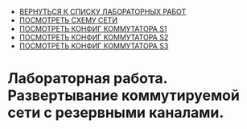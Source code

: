 - [ВЕРНУТЬСЯ К СПИСКУ ЛАБОРАТОРНЫХ РАБОТ](https://github.com/Art1shock/otus-networks/tree/main/labs)  
- [ПОСМОТРЕТЬ СХЕМУ СЕТИ](https://github.com/Art1shock/otus-networks/blob/main/labs/lab06/%D0%A1%D1%85%D0%B5%D0%BC%D0%B0_%D1%81%D0%B5%D1%82%D0%B8.md)  
- [ПОСМОТРЕТЬ КОНФИГ КОММУТАТОРА S1]()  
- [ПОСМОТРЕТЬ КОНФИГ КОММУТАТОРА S2]()  
- [ПОСМОТРЕТЬ КОНФИГ КОММУТАТОРА S3]()

# Лабораторная работа. Развертывание коммутируемой сети с резервными каналами.
